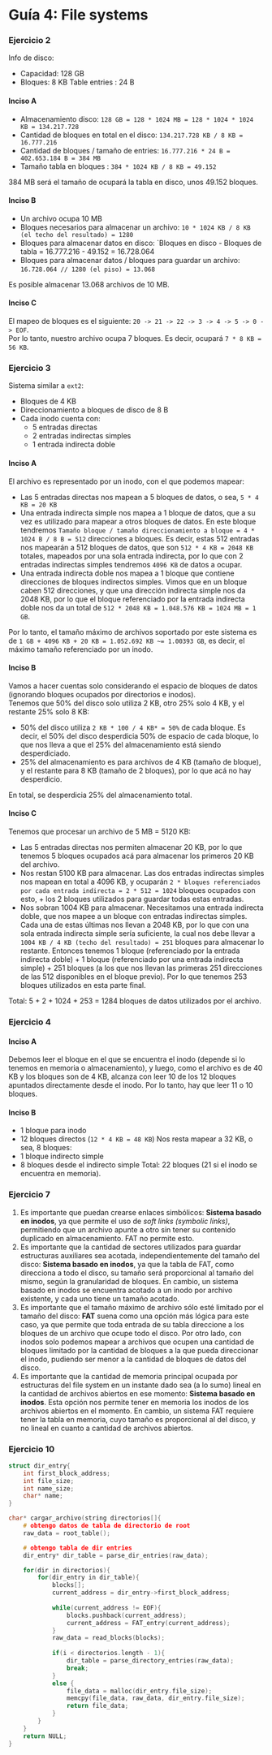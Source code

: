 # Guía 4: File systems

### Ejercicio 2

Info de disco:
- Capacidad: 128 GB
- Bloques: 8 KB
Table entries : 24 B

#### Inciso A

- Almacenamiento disco: `128 GB = 128 * 1024 MB = 128 * 1024 * 1024  KB = 134.217.728`
- Cantidad de bloques en total en el disco: `134.217.728 KB / 8 KB = 16.777.216`
- Cantidad de bloques / tamaño de entries: `16.777.216 * 24 B = 402.653.184 B = 384 MB`
- Tamaño tabla en bloques : `384 * 1024 KB / 8 KB = 49.152`

384 MB será el tamaño de ocupará la tabla en disco, unos 49.152 bloques.

#### Inciso B
- Un archivo ocupa 10 MB
- Bloques necesarios para almacenar un archivo: `10 * 1024 KB / 8 KB (el techo del resultado) = 1280`
- Bloques para almacenar datos en disco: `Bloques en disco - Bloques de tabla = 16.777.216 - 49.152 = 16.728.064
- Bloques para almacenar datos / bloques para guardar un archivo: `16.728.064 // 1280 (el piso) = 13.068`

Es posible almacenar 13.068 archivos de 10 MB.

#### Inciso C

El mapeo de bloques es el siguiente: `20 -> 21 -> 22 -> 3 -> 4 -> 5 -> 0 -> EOF`.  
Por lo tanto, nuestro archivo ocupa 7 bloques. Es decir, ocupará `7 * 8 KB = 56 KB`.


### Ejercicio 3

Sistema similar a `ext2`:
- Bloques de 4 KB
- Direccionamiento a bloques de disco de 8 B
- Cada inodo cuenta con:
	- 5 entradas directas
	- 2 entradas indirectas simples
	- 1 entrada indirecta doble

#### Inciso A

El archivo es representado por un inodo, con el que podemos mapear:
- Las 5 entradas directas nos mapean a 5 bloques de datos, o sea, `5 * 4 KB = 20 KB`
- Una entrada indirecta simple nos mapea a 1 bloque de datos, que a su vez es utilizado para mapear a otros bloques de datos. En este bloque tendremos `Tamaño bloque / tamaño direccionamiento a bloque = 4 * 1024 B / 8 B = 512` direcciones a bloques. Es decir, estas 512 entradas nos mapearán a 512 bloques de datos, que son `512 * 4 KB = 2048 KB` totales, mapeados por una sola entrada indirecta, por lo que con 2 entradas indirectas simples tendremos `4096 KB` de datos a ocupar.
- Una entrada indirecta doble nos mapea a 1 bloque que contiene direcciones de bloques indirectos simples. Vimos que en un bloque caben 512 direcciones, y que una dirección indirecta simple nos da 2048 KB, por lo que el bloque referenciado por la entrada indirecta doble nos da un total de `512 * 2048 KB = 1.048.576 KB = 1024 MB = 1 GB`.  

Por lo tanto, el tamaño máximo de archivos soportado por este sistema es de `1 GB + 4096 KB + 20 KB = 1.052.692 KB ~= 1.00393 GB`, es decir, el máximo tamaño referenciado por un inodo.

#### Inciso B

Vamos a hacer cuentas solo considerando el espacio de bloques de datos (ignorando bloques ocupados por directorios e inodos).  
Tenemos que 50% del disco solo utiliza 2 KB, otro 25% solo 4 KB, y el restante 25% solo 8 KB:
- 50% del disco utiliza `2 KB * 100 / 4 KB* = 50%` de cada bloque. Es decir, el 50% del disco desperdicia 50% de espacio de cada bloque, lo que nos lleva a que el 25% del almacenamiento está siendo desperdiciado.
- 25% del almacenamiento es para archivos de 4 KB (tamaño de bloque), y el restante para 8 KB (tamaño de 2 bloques), por lo que acá no hay desperdicio.

En total, se desperdicia 25% del almacenamiento total.

#### Inciso C

Tenemos que procesar un archivo de 5 MB = 5120 KB:
- Las 5 entradas directas nos permiten almacenar 20 KB, por lo que tenemos 5 bloques ocupados acá para almacenar los primeros 20 KB del archivo.
- Nos restan 5100 KB para almacenar. Las dos entradas indirectas simples nos mapean en total a 4096 KB, y ocuparán `2 * bloques referenciados por cada entrada indirecta = 2 * 512 = 1024` bloques ocupados con esto, + los 2 bloques utilizados para guardar todas estas entradas.
- Nos sobran 1004 KB para almacenar. Necesitamos una entrada indirecta doble, que nos mapee a un bloque con entradas indirectas simples. Cada una de estas últimas nos llevan a 2048 KB, por lo que con una sola entrada indirecta simple sería suficiente, la cual nos debe llevar a `1004 KB / 4 KB (techo del resultado) = 251` bloques para almacenar lo restante. Entonces tenemos 1 bloque (referenciado por la entrada indirecta doble) + 1 bloque (referenciado por una entrada indirecta simple) + 251 bloques (a los que nos llevan las primeras 251 direcciones de las 512 disponibles en el bloque previo). Por lo que tenemos 253 bloques utilizados en esta parte final.

Total: 5 + 2 + 1024 + 253 = 1284 bloques de datos utilizados por el archivo.

### Ejercicio 4

#### Inciso A

Debemos leer el bloque en el que se encuentra el inodo (depende si lo tenemos en memoria o almacenamiento), y luego, como el archivo es de 40 KB y los bloques son de 4 KB, alcanza con leer 10 de los 12 bloques apuntados directamente desde el inodo. Por lo tanto, hay que leer 11 o 10 bloques.

#### Inciso B

- 1 bloque para inodo
- 12 bloques directos (`12 * 4 KB = 48 KB`)
Nos resta mapear a 32 KB, o sea, 8 bloques:
- 1 bloque indirecto simple
- 8 bloques desde el indirecto simple
Total: 22 bloques (21 si el inodo se encuentra en memoria).

### Ejercicio 7

1. Es importante que puedan crearse enlaces simbólicos: **Sistema basado en inodos**, ya que permite el uso de *soft links (symbolic links)*, permitiendo que un archivo apunte a otro sin tener su contenido duplicado en almacenamiento. FAT no permite esto.
2. Es importante que la cantidad de sectores utilizados para guardar estructuras auxiliares sea acotada, independientemente del tamaño del disco: **Sistema basado en inodos**, ya que la tabla de FAT, como direcciona a todo el disco, su tamaño será proporcional al tamaño del mismo, según la granularidad de bloques. En cambio, un sistema basado en inodos se encuentra acotado a un inodo por archivo existente, y cada uno tiene un tamaño acotado.
3. Es importante que el tamaño máximo de archivo sólo esté limitado por el tamaño del disco: **FAT** suena como una opción más lógica para este caso, ya que permite que toda entrada de su tabla direccione a los bloques de un archivo que ocupe todo el disco. Por otro lado, con inodos solo podemos mapear a archivos que ocupen una cantidad de bloques limitado por la cantidad de bloques a la que pueda direccionar el inodo, pudiendo ser menor a la cantidad de bloques de datos del disco.
4. Es importante que la cantidad de memoria principal ocupada por estructuras del file system en un instante dado sea (a lo sumo) lineal en la cantidad de archivos abiertos en ese momento: **Sistema basado en inodos**. Esta opción nos permite tener en memoria los inodos de los archivos abiertos en el momento. En cambio, un sistema FAT requiere tener la tabla en memoria, cuyo tamaño es proporcional al del disco, y no lineal en cuanto a cantidad de archivos abiertos.

### Ejercicio 10

```c++
struct dir_entry{
	int first_block_address;
    int file_size;
    int name_size;
    char* name;
}

char* cargar_archivo(string directorios[]{
	# obtengo datos de tabla de directorio de root
	raw_data = root_table();

	# obtengo tabla de dir entries
	dir_entry* dir_table = parse_dir_entries(raw_data);

	for(dir in directorios){
		for(dir_entry in dir_table){
			blocks[];
			current_address = dir_entry->first_block_address;
			
			while(current_address != EOF){
				blocks.pushback(current_address);
				current_address = FAT_entry(current_address);
			}
			raw_data = read_blocks(blocks);
			
			if(i < directorios.length - 1){
                dir_table = parse_directory_entries(raw_data);
                break;
            } 
            else {
                file_data = malloc(dir_entry.file_size);
                memcpy(file_data, raw_data, dir_entry.file_size);
                return file_data;
            }
		}
	}
	return NULL;
}
```